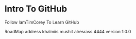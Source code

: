 # Intro To GitHub
Follow IamTimCorey To Learn GitHub

RoadMap
address khalmiis mushit alresrass 4444
version 1.0.0
